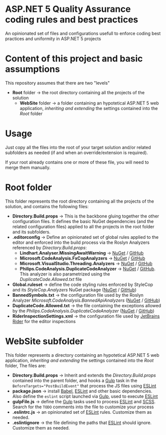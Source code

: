 # ASP.NET 5 Quality Assurance coding rules and best practices
An opinionated set of files and configurations usefull to enforce coding best practices and uniformity in ASP.NET 5 projects

# Content of this project and basic assumptions
This repository assumes that there are two "levels"
- **Root** folder → the root directory containing all the projects of the solution
  - **WebSite** folder → a folder containing an hypotetical  ASP.NET 5 web application, *inheriting and extending* the settings contained into the _Root_ folder

# Usage
Just copy all the files into the root of your target solution and/or related subfolders as needed (if and when an override/extension is required).

If your root already contains one or more of these file, you will need to merge them manually.


# Root folder
This folder represents the root directory containing all the projects of the solution, and contains the following files:

- **Directory.Build.props** → This is the backbone gluing together the other configuration files. It defines the basic NuGet dependencies (and the related configuration files) applied to all the projects in the root folder and its subfolders. 
- **.editorconfig** → Define an opinionated set of global rules applied to the editor and enforced into the build process via the Roslyn Analyzers referenced by _Directory.Build.props_:
  - **Lindhart.Analyser.MissingAwaitWarning** → [NuGet](https://www.nuget.org/packages/Lindhart.Analyser.MissingAwaitWarning/) / [GitHub](https://github.com/ykoksen/unused-task-warning)
  - **Microsoft.CodeAnalysis.FxCopAnalyzers** → [NuGet](https://www.nuget.org/packages/Microsoft.CodeAnalysis.FxCopAnalyzers/) / [GitHub](https://github.com/dotnet/roslyn-analyzers)
  - **Microsoft.VisualStudio.Threading.Analyzers** → [NuGet](https://www.nuget.org/packages/Microsoft.VisualStudio.Threading.Analyzers/) / [GitHub](https://github.com/Microsoft/vs-threading)
  - **Philips.CodeAnalysis.DuplicateCodeAnalyzer** → [NuGet](https://www.nuget.org/packages/Philips.CodeAnalysis.DuplicateCodeAnalyzer/) / [GitHub](https://github.com/philips-software/roslyn-analyzers). This analyzer is also parametrized using the _DuplicateCode.Allowed.txt_ file
- **Global.ruleset** → define the code styling rules enforced by StyleCop and its _StyleCop.Analyzers_ NuGet package ([NuGet](https://www.nuget.org/packages/StyleCop.Analyzers/) / [GitHub](https://github.com/DotNetAnalyzers/StyleCopAnalyzers))
- **BannedSymbols.txt** → the configuration file used by the Roslyn Analyzer _Microsoft.CodeAnalysis.BannedApiAnalyzers_ ([NuGet](https://www.nuget.org/packages/Microsoft.CodeAnalysis.BannedApiAnalyzers/) / [GitHub](https://github.com/dotnet/roslyn-analyzers))
- **DuplicateCode.Allowed.txt** → the file containing the exceptions allowed by the _Philips.CodeAnalysis.DuplicateCodeAnalyzer_ ([NuGet](https://www.nuget.org/packages/Philips.CodeAnalysis.DuplicateCodeAnalyzer/) / [GitHub](https://github.com/philips-software/roslyn-analyzers))
- **RiderInspectionSettings.xml** → the configuration file used by [JetBrains Rider](https://www.jetbrains.com/rider/) for the editor inspections


# WebSite subfolder
This folder represents a directory containing an hypotetical ASP.NET 5 web application, *inheriting and extending* the settings contained into the _Root_ folder,
The files are:
- **Directory.Build.props** → Inherit and extends the _Directory.Build.props_ contained into the parent folder, and hooks a [Gulp](https://gulpjs.com/) task in the `BeforeTargets="PostBuildEvent"` that process the JS files using [ESLint](https://eslint.org/)
- **package.json** → install [Babel](https://babeljs.io/), [ESLint](https://eslint.org/) and other basic dependencies. Also define the `eslint` script launched via [Gulp](https://gulpjs.com/), used to execute [ESLint](https://eslint.org/)
- **gulpFile.js** → define the [Gulp](https://gulpjs.com/) tasks used to process [ESLint](https://eslint.org/) and [SCSS](https://sass-lang.com/). Search for the `TODO` comments into the file to customize your process
- **.eslintrc.js** → an opinionated set of [ESLint](https://eslint.org/) rules. Customize them as needed.
- **.eslintignore** → the file defining the paths that [ESLint](https://eslint.org/) should ignore. Customize them as needed.
